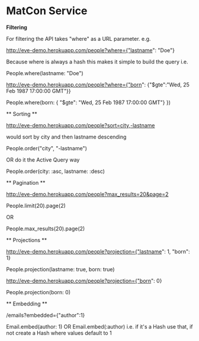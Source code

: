 MatCon Service
==============

**Filtering**

For filtering the API takes "where" as a URL parameter. e.g.

http://eve-demo.herokuapp.com/people?where={"lastname": "Doe"}

Because where is always a hash this makes it simple to build the query i.e.

People.where(lastname: "Doe")

http://eve-demo.herokuapp.com/people?where={"born": {"$gte":"Wed, 25 Feb 1987 17:00:00 GMT"}}

People.where(born: { "$gte": "Wed, 25 Feb 1987 17:00:00 GMT"} })

** Sorting **

http://eve-demo.herokuapp.com/people?sort=city,-lastname

would sort by city and then lastname descending

People.order("city", "-lastname")

OR do it the Active Query way

People.order(city: :asc, lastname: :desc)

** Pagination **

http://eve-demo.herokuapp.com/people?max_results=20&page=2

People.limit(20).page(2)

OR

People.max_results(20).page(2)

** Projections **

http://eve-demo.herokuapp.com/people?projection={"lastname": 1, "born": 1}

People.projection(lastname: true, born: true)

http://eve-demo.herokuapp.com/people?projection={"born": 0}

People.projection(born: 0)

** Embedding **

/emails?embedded={"author":1}

Email.embed(author: 1) OR Email.embed(:author) i.e. if it's a Hash use that, if not create a Hash where values default to 1



